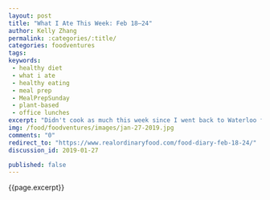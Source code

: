 ```yaml
---
layout: post
title: "What I Ate This Week: Feb 18–24"
author: Kelly Zhang
permalink: :categories/:title/
categories: foodventures
tags:
keywords:
 - healthy diet
 - what i ate
 - healthy eating
 - meal prep
 - MealPrepSunday
 - plant-based
 - office lunches
excerpt: "Didn't cook as much this week since I went back to Waterloo for the weekend and went out for every meal. Lots of misses in the kitchen this week, but discovered a few bombshell successes too!!"
img: /food/foodventures/images/jan-27-2019.jpg
comments: "0"
redirect_to: "https://www.realordinaryfood.com/food-diary-feb-18-24/"
discussion_id: 2019-01-27

published: false
---
```


{{page.excerpt}}
